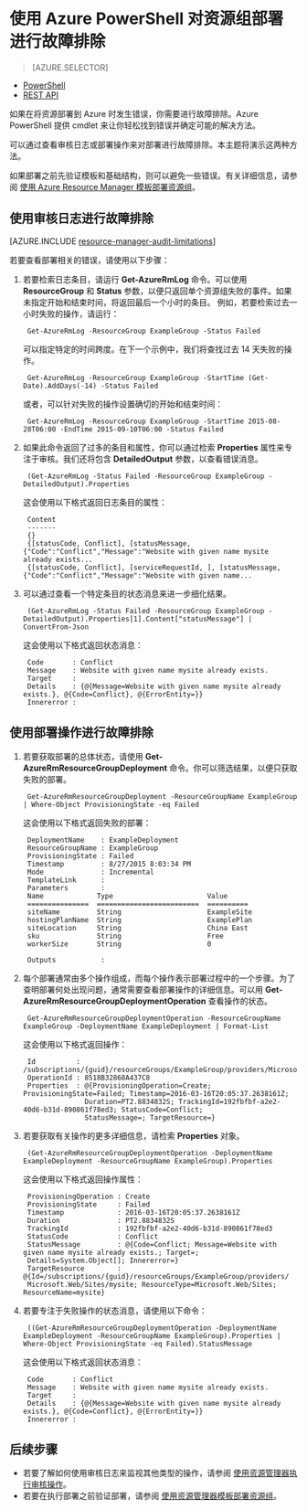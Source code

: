 <properties
   pageTitle="使用 PowerShell 对部署进行故障排除 | Azure"
   description="介绍如何使用 Azure PowerShell 来检测和解决资源管理器部署的问题。"
   services="azure-resource-manager,virtual-machines"
   documentationCenter=""
   tags="top-support-issue"
   authors="tfitzmac"
   manager="timlt"
   editor=""/>

<tags
   ms.service="azure-resource-manager"
   ms.date="03/21/2016"
   wacn.date="05/05/2016"/>

# 使用 Azure PowerShell 对资源组部署进行故障排除

> [AZURE.SELECTOR]
- [PowerShell](/documentation/articles/resource-manager-troubleshoot-deployments-powershell)
- [REST API](/documentation/articles/resource-manager-troubleshoot-deployments-rest)

如果在将资源部署到 Azure 时发生错误，你需要进行故障排除。Azure PowerShell 提供 cmdlet 来让你轻松找到错误并确定可能的解决方法。

可以通过查看审核日志或部署操作来对部署进行故障排除。本主题将演示这两种方法。

如果部署之前先验证模板和基础结构，则可以避免一些错误。有关详细信息，请参阅 [使用 Azure Resource Manager 模板部署资源组](/documentation/articles/resource-group-template-deploy)。

## 使用审核日志进行故障排除

[AZURE.INCLUDE [resource-manager-audit-limitations](../includes/resource-manager-audit-limitations.md)]

若要查看部署相关的错误，请使用以下步骤：

1. 若要检索日志条目，请运行 **Get-AzureRmLog** 命令。可以使用 **ResourceGroup** 和 **Status** 参数，以便只返回单个资源组失败的事件。如果未指定开始和结束时间，将返回最后一个小时的条目。
例如，若要检索过去一小时失败的操作，请运行：

        Get-AzureRmLog -ResourceGroup ExampleGroup -Status Failed

    可以指定特定的时间跨度。在下一个示例中，我们将查找过去 14 天失败的操作。

        Get-AzureRmLog -ResourceGroup ExampleGroup -StartTime (Get-Date).AddDays(-14) -Status Failed
      
    或者，可以针对失败的操作设置确切的开始和结束时间：

        Get-AzureRmLog -ResourceGroup ExampleGroup -StartTime 2015-08-28T06:00 -EndTime 2015-09-10T06:00 -Status Failed

2. 如果此命令返回了过多的条目和属性，你可以通过检索 **Properties** 属性来专注于审核。我们还将包含 **DetailedOutput** 参数，以查看错误消息。

        (Get-AzureRmLog -Status Failed -ResourceGroup ExampleGroup -DetailedOutput).Properties
        
    这会使用以下格式返回日志条目的属性：
        
        Content
        -------
        {}
        {[statusCode, Conflict], [statusMessage, {"Code":"Conflict","Message":"Website with given name mysite already exists...
        {[statusCode, Conflict], [serviceRequestId, ], [statusMessage, {"Code":"Conflict","Message":"Website with given name...

3. 可以通过查看一个特定条目的状态消息来进一步细化结果。

        (Get-AzureRmLog -Status Failed -ResourceGroup ExampleGroup -DetailedOutput).Properties[1].Content["statusMessage"] | ConvertFrom-Json
        
    这会使用以下格式返回状态消息：
        
        Code       : Conflict
        Message    : Website with given name mysite already exists.
        Target     :
        Details    : {@{Message=Website with given name mysite already exists.}, @{Code=Conflict}, @{ErrorEntity=}}
        Innererror :


## 使用部署操作进行故障排除

1. 若要获取部署的总体状态，请使用 **Get-AzureRmResourceGroupDeployment** 命令。你可以筛选结果，以便只获取失败的部署。

        Get-AzureRmResourceGroupDeployment -ResourceGroupName ExampleGroup | Where-Object ProvisioningState -eq Failed
        
    这会使用以下格式返回失败的部署：
        
        DeploymentName    : ExampleDeployment
        ResourceGroupName : ExampleGroup
        ProvisioningState : Failed
        Timestamp         : 8/27/2015 8:03:34 PM
        Mode              : Incremental
        TemplateLink      :
        Parameters        :
        Name             Type                       Value
        ===============  =========================  ==========
        siteName         String                     ExampleSite
        hostingPlanName  String                     ExamplePlan
        siteLocation     String                     China East
        sku              String                     Free
        workerSize       String                     0
        
        Outputs           :

2. 每个部署通常由多个操作组成，而每个操作表示部署过程中的一个步骤。为了查明部署何处出现问题，通常需要查看部署操作的详细信息。可以用 **Get-AzureRmResourceGroupDeploymentOperation** 查看操作的状态。

        Get-AzureRmResourceGroupDeploymentOperation -ResourceGroupName ExampleGroup -DeploymentName ExampleDeployment | Format-List
        
    这会使用以下格式返回操作：
        
        Id          : /subscriptions/{guid}/resourceGroups/ExampleGroup/providers/Microsoft.Resources/deployments/ExampleDeployment/operations/8518B32868A437C8
        OperationId : 8518B32868A437C8
        Properties  : @{ProvisioningOperation=Create; ProvisioningState=Failed; Timestamp=2016-03-16T20:05:37.2638161Z;
                      Duration=PT2.8834832S; TrackingId=192fbfbf-a2e2-40d6-b31d-890861f78ed3; StatusCode=Conflict;
                      StatusMessage=; TargetResource=}

3. 若要获取有关操作的更多详细信息，请检索 **Properties** 对象。

        (Get-AzureRmResourceGroupDeploymentOperation -DeploymentName ExampleDeployment -ResourceGroupName ExampleGroup).Properties
        
    这会使用以下格式返回操作属性：
        
        ProvisioningOperation : Create
        ProvisioningState     : Failed
        Timestamp             : 2016-03-16T20:05:37.2638161Z
        Duration              : PT2.8834832S
        TrackingId            : 192fbfbf-a2e2-40d6-b31d-890861f78ed3
        StatusCode            : Conflict
        StatusMessage         : @{Code=Conflict; Message=Website with given name mysite already exists.; Target=;
        Details=System.Object[]; Innererror=}
        TargetResource        : @{Id=/subscriptions/{guid}/resourceGroups/ExampleGroup/providers/
        Microsoft.Web/Sites/mysite; ResourceType=Microsoft.Web/Sites; ResourceName=mysite}

4. 若要专注于失败操作的状态消息，请使用以下命令：

        ((Get-AzureRmResourceGroupDeploymentOperation -DeploymentName ExampleDeployment -ResourceGroupName ExampleGroup).Properties | Where-Object ProvisioningState -eq Failed).StatusMessage
        
    这会使用以下格式返回状态消息：
        
        Code       : Conflict
        Message    : Website with given name mysite already exists.
        Target     :
        Details    : {@{Message=Website with given name mysite already exists.}, @{Code=Conflict}, @{ErrorEntity=}}
        Innererror :

## 后续步骤

- 若要了解如何使用审核日志来监视其他类型的操作，请参阅 [使用资源管理器执行审核操作](/documentation/articles/resource-group-audit)。
- 若要在执行部署之前验证部署，请参阅 [使用资源管理器模板部署资源组](/documentation/articles/resource-group-template-deploy)。


<!---HONumber=Mooncake_0425_2016-->